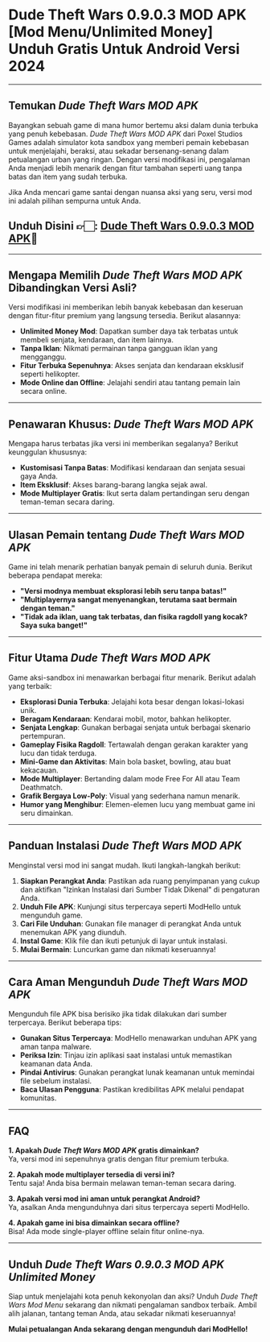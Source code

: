# Dude Theft Wars 0.9.0.3 MOD APK [Mod Menu/Unlimited Money] Unduh Gratis Untuk Android Versi 2024

---

## Temukan *Dude Theft Wars MOD APK*

Bayangkan sebuah game di mana humor bertemu aksi dalam dunia terbuka yang penuh kebebasan. *Dude Theft Wars MOD APK* dari Poxel Studios Games adalah simulator kota sandbox yang memberi pemain kebebasan untuk menjelajahi, beraksi, atau sekadar bersenang-senang dalam petualangan urban yang ringan. Dengan versi modifikasi ini, pengalaman Anda menjadi lebih menarik dengan fitur tambahan seperti uang tanpa batas dan item yang sudah terbuka.

Jika Anda mencari game santai dengan nuansa aksi yang seru, versi mod ini adalah pilihan sempurna untuk Anda.



## Unduh Disini 👉🏻: [Dude Theft Wars 0.9.0.3 MOD APK](https://modhello.com/dude-theft-wars/)🎉
---

## Mengapa Memilih *Dude Theft Wars MOD APK* Dibandingkan Versi Asli?

Versi modifikasi ini memberikan lebih banyak kebebasan dan keseruan dengan fitur-fitur premium yang langsung tersedia. Berikut alasannya:

- **Unlimited Money Mod**: Dapatkan sumber daya tak terbatas untuk membeli senjata, kendaraan, dan item lainnya.
- **Tanpa Iklan**: Nikmati permainan tanpa gangguan iklan yang mengganggu.
- **Fitur Terbuka Sepenuhnya**: Akses senjata dan kendaraan eksklusif seperti helikopter.
- **Mode Online dan Offline**: Jelajahi sendiri atau tantang pemain lain secara online.

---

## Penawaran Khusus: *Dude Theft Wars MOD APK*

Mengapa harus terbatas jika versi ini memberikan segalanya? Berikut keunggulan khususnya:

- **Kustomisasi Tanpa Batas**: Modifikasi kendaraan dan senjata sesuai gaya Anda.  
- **Item Eksklusif**: Akses barang-barang langka sejak awal.  
- **Mode Multiplayer Gratis**: Ikut serta dalam pertandingan seru dengan teman-teman secara daring.  

---

## Ulasan Pemain tentang *Dude Theft Wars MOD APK*

Game ini telah menarik perhatian banyak pemain di seluruh dunia. Berikut beberapa pendapat mereka:  

- **"Versi modnya membuat eksplorasi lebih seru tanpa batas!"**  
- **"Multiplayernya sangat menyenangkan, terutama saat bermain dengan teman."**  
- **"Tidak ada iklan, uang tak terbatas, dan fisika ragdoll yang kocak? Saya suka banget!"**

---

## Fitur Utama *Dude Theft Wars MOD APK*

Game aksi-sandbox ini menawarkan berbagai fitur menarik. Berikut adalah yang terbaik:  

- **Eksplorasi Dunia Terbuka**: Jelajahi kota besar dengan lokasi-lokasi unik.  
- **Beragam Kendaraan**: Kendarai mobil, motor, bahkan helikopter.  
- **Senjata Lengkap**: Gunakan berbagai senjata untuk berbagai skenario pertempuran.  
- **Gameplay Fisika Ragdoll**: Tertawalah dengan gerakan karakter yang lucu dan tidak terduga.  
- **Mini-Game dan Aktivitas**: Main bola basket, bowling, atau buat kekacauan.  
- **Mode Multiplayer**: Bertanding dalam mode Free For All atau Team Deathmatch.  
- **Grafik Bergaya Low-Poly**: Visual yang sederhana namun menarik.  
- **Humor yang Menghibur**: Elemen-elemen lucu yang membuat game ini seru dimainkan.  

---

## Panduan Instalasi *Dude Theft Wars MOD APK*

Menginstal versi mod ini sangat mudah. Ikuti langkah-langkah berikut:

1. **Siapkan Perangkat Anda**: Pastikan ada ruang penyimpanan yang cukup dan aktifkan "Izinkan Instalasi dari Sumber Tidak Dikenal" di pengaturan Anda.  
2. **Unduh File APK**: Kunjungi situs terpercaya seperti ModHello untuk mengunduh game.  
3. **Cari File Unduhan**: Gunakan file manager di perangkat Anda untuk menemukan APK yang diunduh.  
4. **Instal Game**: Klik file dan ikuti petunjuk di layar untuk instalasi.  
5. **Mulai Bermain**: Luncurkan game dan nikmati keseruannya!  

---

## Cara Aman Mengunduh *Dude Theft Wars MOD APK*

Mengunduh file APK bisa berisiko jika tidak dilakukan dari sumber terpercaya. Berikut beberapa tips:  

- **Gunakan Situs Terpercaya**: ModHello menawarkan unduhan APK yang aman tanpa malware.  
- **Periksa Izin**: Tinjau izin aplikasi saat instalasi untuk memastikan keamanan data Anda.  
- **Pindai Antivirus**: Gunakan perangkat lunak keamanan untuk memindai file sebelum instalasi.  
- **Baca Ulasan Pengguna**: Pastikan kredibilitas APK melalui pendapat komunitas.  

---

## FAQ

**1. Apakah *Dude Theft Wars MOD APK* gratis dimainkan?**  
Ya, versi mod ini sepenuhnya gratis dengan fitur premium terbuka.

**2. Apakah mode multiplayer tersedia di versi ini?**  
Tentu saja! Anda bisa bermain melawan teman-teman secara daring.

**3. Apakah versi mod ini aman untuk perangkat Android?**  
Ya, asalkan Anda mengunduhnya dari situs terpercaya seperti ModHello.

**4. Apakah game ini bisa dimainkan secara offline?**  
Bisa! Ada mode single-player offline selain fitur online-nya.  

---

## Unduh *Dude Theft Wars 0.9.0.3 MOD APK Unlimited Money*

Siap untuk menjelajahi kota penuh kekonyolan dan aksi? Unduh *Dude Theft Wars Mod Menu* sekarang dan nikmati pengalaman sandbox terbaik. Ambil alih jalanan, tantang teman Anda, atau sekadar nikmati keseruannya!  

**Mulai petualangan Anda sekarang dengan mengunduh dari ModHello!**  

